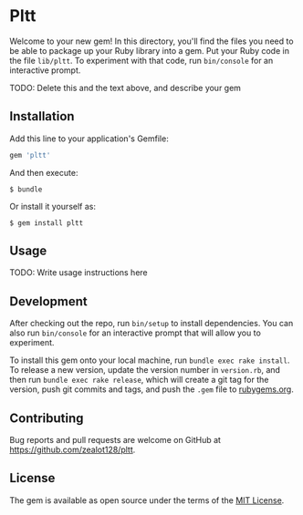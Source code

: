 # Pltt

Welcome to your new gem! In this directory, you'll find the files you need to be able to package up your Ruby library into a gem. Put your Ruby code in the file `lib/pltt`. To experiment with that code, run `bin/console` for an interactive prompt.

TODO: Delete this and the text above, and describe your gem

## Installation

Add this line to your application's Gemfile:

```ruby
gem 'pltt'
```

And then execute:

    $ bundle

Or install it yourself as:

    $ gem install pltt

## Usage

TODO: Write usage instructions here

## Development

After checking out the repo, run `bin/setup` to install dependencies. You can also run `bin/console` for an interactive prompt that will allow you to experiment.

To install this gem onto your local machine, run `bundle exec rake install`. To release a new version, update the version number in `version.rb`, and then run `bundle exec rake release`, which will create a git tag for the version, push git commits and tags, and push the `.gem` file to [rubygems.org](https://rubygems.org).

## Contributing

Bug reports and pull requests are welcome on GitHub at https://github.com/zealot128/pltt.

## License

The gem is available as open source under the terms of the [MIT License](https://opensource.org/licenses/MIT).
